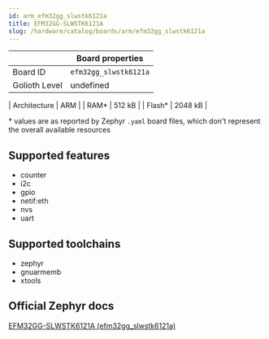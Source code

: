 ```yaml
---
id: arm_efm32gg_slwstk6121a
title: EFM32GG-SLWSTK6121A
slug: /hardware/catalog/boards/arm/efm32gg_slwstk6121a
---
```


[//]: # (This is an auto-generated file, do not edit! Changes to it will be lost upon re-generation)



|                | Board properties     |
| -------------  | -------------------- |
| Board ID       | `efm32gg_slwstk6121a` |
| Golioth Level  | undefined       |

| Architecture   | ARM |
| RAM*           | 512 kB |
| Flash*         | 2048 kB |

\* values are as reported by Zephyr `.yaml` board files, which don't represent the overall available resources



## Supported features

* counter
* i2c
* gpio
* netif:eth
* nvs
* uart

## Supported toolchains

* zephyr
* gnuarmemb
* xtools

## Official Zephyr docs

[EFM32GG-SLWSTK6121A (efm32gg_slwstk6121a)](https://docs.zephyrproject.org/latest/boards/arm/efm32gg_slwstk6121a/doc/index.html)
